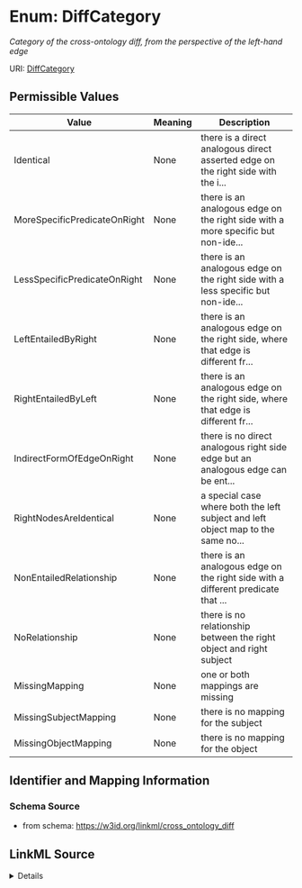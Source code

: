 # Enum: DiffCategory


_Category of the cross-ontology diff, from the perspective of the left-hand edge_


URI: [DiffCategory](DiffCategory)

## Permissible Values

| Value | Meaning | Description |
| --- | --- | --- |
| Identical | None | there is a direct analogous direct asserted edge on the right side with the i... |
| MoreSpecificPredicateOnRight | None | there is an analogous edge on the right side with a more specific but non-ide... |
| LessSpecificPredicateOnRight | None | there is an analogous edge on the right side with a less specific but non-ide... |
| LeftEntailedByRight | None | there is an analogous edge on the right side, where that edge is different fr... |
| RightEntailedByLeft | None | there is an analogous edge on the right side, where that edge is different fr... |
| IndirectFormOfEdgeOnRight | None | there is no direct analogous right side edge but an analogous edge can be ent... |
| RightNodesAreIdentical | None | a special case where both the left subject and left object map to the same no... |
| NonEntailedRelationship | None | there is an analogous edge on the right side with a different predicate that ... |
| NoRelationship | None | there is no relationship between the right object and right subject |
| MissingMapping | None | one or both mappings are missing |
| MissingSubjectMapping | None | there is no mapping for the subject |
| MissingObjectMapping | None | there is no mapping for the object |



## Identifier and Mapping Information







### Schema Source


* from schema: https://w3id.org/linkml/cross_ontology_diff




## LinkML Source

<details>
```yaml
name: DiffCategory
description: Category of the cross-ontology diff, from the perspective of the left-hand
  edge
from_schema: https://w3id.org/linkml/cross_ontology_diff
rank: 1000
permissible_values:
  Identical:
    text: Identical
    description: there is a direct analogous direct asserted edge on the right side
      with the identical predicate
    rank: 1
  MoreSpecificPredicateOnRight:
    text: MoreSpecificPredicateOnRight
    description: there is an analogous edge on the right side with a more specific
      but non-identical predicate
    is_a: LeftEntailedByRight
    rank: 2
  LessSpecificPredicateOnRight:
    text: LessSpecificPredicateOnRight
    description: there is an analogous edge on the right side with a less specific
      but non-identical predicate
    is_a: RightEntailedByLeft
    rank: 2
  LeftEntailedByRight:
    text: LeftEntailedByRight
    description: there is an analogous edge on the right side, where that edge is
      different from but entailed by the one on the right
    rank: 3
  RightEntailedByLeft:
    text: RightEntailedByLeft
    description: there is an analogous edge on the right side, where that edge is
      different from but entails the one on the right
    rank: 3
  IndirectFormOfEdgeOnRight:
    text: IndirectFormOfEdgeOnRight
    description: there is no direct analogous right side edge but an analogous edge
      can be entailed
    is_a: LeftEntailedByRight
    rank: 3
  RightNodesAreIdentical:
    text: RightNodesAreIdentical
    description: a special case where both the left subject and left object map to
      the same node on the right
    rank: 5
  NonEntailedRelationship:
    text: NonEntailedRelationship
    description: there is an analogous edge on the right side with a different predicate
      that is neither more specific nor less specific
    rank: 10
  NoRelationship:
    text: NoRelationship
    description: there is no relationship between the right object and right subject
    rank: 20
  MissingMapping:
    text: MissingMapping
    description: one or both mappings are missing
    rank: 99
  MissingSubjectMapping:
    text: MissingSubjectMapping
    description: there is no mapping for the subject
    is_a: MissingMapping
    rank: 99
  MissingObjectMapping:
    text: MissingObjectMapping
    description: there is no mapping for the object
    is_a: MissingMapping
    rank: 99

```
</details>
